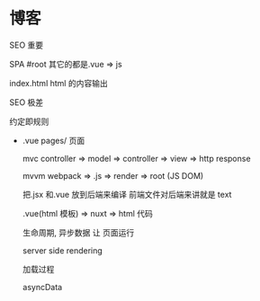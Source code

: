 # 博客

SEO 重要

SPA #root 其它的都是.vue => js

index.html html 的内容输出

SEO 极差

约定即规则

- .vue pages/ 页面

  mvc controller => model => controller => view => http response

  mvvm webpack => .js => render => root (JS DOM)

  把.jsx 和.vue 放到后端来编译 前端文件对后端来讲就是 text

  .vue(html 模板) => nuxt => html 代码

  生命周期, 异步数据 让 页面运行

  server side rendering

  加载过程

  asyncData
